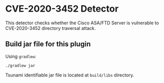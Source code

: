 # CVE-2020-3452 Detector

This detector checks whether the Cisco ASA/FTD Server is vulnerable to
CVE-2020-3452 directory traversal attack.

## Build jar file for this plugin

Using `gradlew`:

```shell
./gradlew jar
```

Tsunami identifiable jar file is located at `build/libs` directory.
